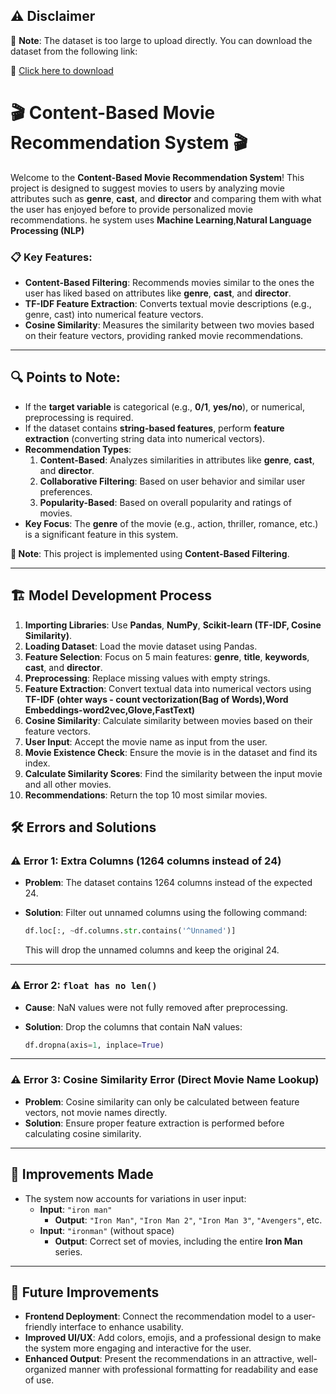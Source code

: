 ## ⚠️ **Disclaimer**

🚨 **Note**: The dataset is too large to upload directly. You can download the dataset from the following link:

🔗 [Click here to download](https://drive.google.com/file/d/1cCkwiVv4mgfl20ntgY3n4yApcWqqZQe6/view)



# 🎬 **Content-Based Movie Recommendation System** 🎬

Welcome to the **Content-Based Movie Recommendation System**! This project is designed to suggest movies to users by analyzing movie attributes such as **genre**, **cast**, and **director** and comparing them with what the user has enjoyed before to provide personalized movie recommendations. he system uses **Machine Learning**,**Natural Language Processing (NLP)**


### 📋 **Key Features**:
- **Content-Based Filtering**: Recommends movies similar to the ones the user has liked based on attributes like **genre**, **cast**, and **director**.
- **TF-IDF Feature Extraction**: Converts textual movie descriptions (e.g., genre, cast) into numerical feature vectors.
- **Cosine Similarity**: Measures the similarity between two movies based on their feature vectors, providing ranked movie recommendations.

---

## 🔍 **Points to Note**:
- If the **target variable** is categorical (e.g., **0/1**, **yes/no**), or numerical, preprocessing is required.
- If the dataset contains **string-based features**, perform **feature extraction** (converting string data into numerical vectors).
- **Recommendation Types**:
  1. **Content-Based**: Analyzes similarities in attributes like **genre**, **cast**, and **director**.
  2. **Collaborative Filtering**: Based on user behavior and similar user preferences.
  3. **Popularity-Based**: Based on overall popularity and ratings of movies.
- **Key Focus**: The **genre** of the movie (e.g., action, thriller, romance, etc.) is a significant feature in this system.
  
**📝 Note**: This project is implemented using **Content-Based Filtering**.

---

## 🏗️ **Model Development Process**

1. **Importing Libraries**: Use **Pandas**, **NumPy**, **Scikit-learn (TF-IDF, Cosine Similarity)**.
2. **Loading Dataset**: Load the movie dataset using Pandas.
3. **Feature Selection**: Focus on 5 main features: **genre**, **title**, **keywords**, **cast**, and **director**.
4. **Preprocessing**: Replace missing values with empty strings.
5. **Feature Extraction**: Convert textual data into numerical vectors using **TF-IDF** **(ohter ways - count vectorization(Bag of Words),Word Embeddings-word2vec,Glove,FastText)**
6. **Cosine Similarity**: Calculate similarity between movies based on their feature vectors.
7. **User Input**: Accept the movie name as input from the user.
8. **Movie Existence Check**: Ensure the movie is in the dataset and find its index.
9. **Calculate Similarity Scores**: Find the similarity between the input movie and all other movies.
10. **Recommendations**: Return the top 10 most similar movies.


## 🛠️ **Errors and Solutions**

### ⚠️ **Error 1**: Extra Columns (1264 columns instead of 24)
- **Problem**: The dataset contains 1264 columns instead of the expected 24.
- **Solution**: Filter out unnamed columns using the following command:
  
    ```python
    df.loc[:, ~df.columns.str.contains('^Unnamed')]
    ```
    This will drop the unnamed columns and keep the original 24.

---

### ⚠️ **Error 2**: `float has no len()`
- **Cause**: NaN values were not fully removed after preprocessing.
- **Solution**: Drop the columns that contain NaN values:

    ```python
    df.dropna(axis=1, inplace=True)
    ```

---

### ⚠️ **Error 3**: Cosine Similarity Error (Direct Movie Name Lookup)
- **Problem**: Cosine similarity can only be calculated between feature vectors, not movie names directly.
- **Solution**: Ensure proper feature extraction is performed before calculating cosine similarity.

---

## 🔄 **Improvements Made**

- The system now accounts for variations in user input:
  - **Input**: `"iron man"`
    - **Output**: `"Iron Man"`, `"Iron Man 2"`, `"Iron Man 3"`, `"Avengers"`, etc.
  - **Input**: `"ironman"` (without space)
    - **Output**: Correct set of movies, including the entire **Iron Man** series.

---

## 🌟 **Future Improvements**

- **Frontend Deployment**: Connect the recommendation model to a user-friendly interface to enhance usability.
- **Improved UI/UX**: Add colors, emojis, and a professional design to make the system more engaging and interactive for the user.
- **Enhanced Output**: Present the recommendations in an attractive, well-organized manner with professional formatting for readability and ease of use.




